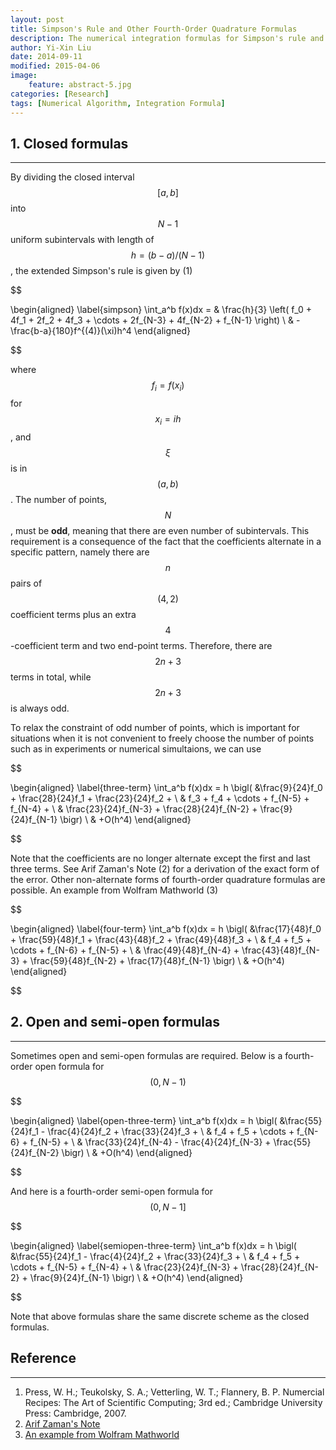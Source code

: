 ```yaml
---
layout: post
title: Simpson's Rule and Other Fourth-Order Quadrature Formulas
description: The numerical integration formulas for Simpson's rule and other 4th order algorithms are provided.
author: Yi-Xin Liu
date: 2014-09-11
modified: 2015-04-06
image:
    feature: abstract-5.jpg
categories: [Research]
tags: [Numerical Algorithm, Integration Formula]
---
```


## 1. Closed formulas
-----

By dividing the closed interval $$[a, b]$$ into $$N-1$$ uniform subintervals with length of $$h=(b-a)/(N-1)$$, the extended Simpson's rule is given by (1)

$$

  \begin{aligned} \label{simpson}
    \int_a^b f(x)dx = & \frac{h}{3} \left( f_0 + 4f_1 + 2f_2 + 4f_3 +
                    \cdots + 2f_{N-3} + 4f_{N-2} + f_{N-1} \right) \\
                      & -\frac{b-a}{180}f^{(4)}(\xi)h^4
  \end{aligned}

$$

where $$f_i = f(x_i)$$ for $$x_i = ih$$, and $$\xi$$ is in $$(a, b)$$. The number of points, $$N$$, must be **odd**, meaning that there are even number of subintervals. This requirement is a consequence of the fact that the coefficients alternate in a specific pattern, namely there are $$n$$ pairs of $$(4, 2)$$ coefficient terms plus an extra $$4$$-coefficient term and two end-point terms. Therefore, there are $$2n+3$$ terms in total, while $$2n+3$$ is always odd.

<!--more-->

To relax the constraint of odd number of points, which is important for situations when it is not convenient to freely choose the number of points such as in experiments or numerical simultaions, we can use

$$

  \begin{aligned} \label{three-term}
    \int_a^b f(x)dx = h \bigl( &\frac{9}{24}f_0 + \frac{28}{24}f_1 + \frac{23}{24}f_2 + \\
                      & f_3 + f_4 + \cdots + f_{N-5} + f_{N-4} + \\
                      & \frac{23}{24}f_{N-3} + \frac{28}{24}f_{N-2} + \frac{9}{24}f_{N-1} \bigr) \\
                      & +O(h^4)
  \end{aligned}

$$

Note that the coefficients are no longer alternate except the first and last three terms. See Arif Zaman's Note (2) for a derivation of the exact form of the error. Other non-alternate forms of fourth-order quadrature formulas are possible. An example from Wolfram Mathworld (3)

$$

  \begin{aligned} \label{four-term}
    \int_a^b f(x)dx = h \bigl( &\frac{17}{48}f_0 + \frac{59}{48}f_1 + \frac{43}{48}f_2 + \frac{49}{48}f_3 + \\
                      & f_4 + f_5 + \cdots + f_{N-6} + f_{N-5} + \\
                      & \frac{49}{48}f_{N-4} + \frac{43}{48}f_{N-3} + \frac{59}{48}f_{N-2} + \frac{17}{48}f_{N-1} \bigr) \\
                      & +O(h^4)
  \end{aligned}

$$

## 2. Open and semi-open formulas
-----

Sometimes open and semi-open formulas are required. Below is a fourth-order open formula for $$(0, N-1)$$

$$

  \begin{aligned} \label{open-three-term}
    \int_a^b f(x)dx = h \bigl( &\frac{55}{24}f_1 - \frac{4}{24}f_2 + \frac{33}{24}f_3 + \\
                      & f_4 + f_5 + \cdots + f_{N-6} + f_{N-5} + \\
                      & \frac{33}{24}f_{N-4} - \frac{4}{24}f_{N-3} + \frac{55}{24}f_{N-2} \bigr) \\
                      & +O(h^4)
  \end{aligned}

$$

And here is a fourth-order semi-open formula for $$(0, N-1]$$

$$

  \begin{aligned} \label{semiopen-three-term}
    \int_a^b f(x)dx = h \bigl( &\frac{55}{24}f_1 - \frac{4}{24}f_2 + \frac{33}{24}f_3 + \\
                      & f_4 + f_5 + \cdots + f_{N-5} + f_{N-4} + \\
                      & \frac{23}{24}f_{N-3} + \frac{28}{24}f_{N-2} + \frac{9}{24}f_{N-1} \bigr) \\
                      & +O(h^4)
  \end{aligned}

$$

Note that above formulas share the same discrete scheme as the closed formulas.

## Reference
-----

1. Press, W. H.; Teukolsky, S. A.; Vetterling, W. T.; Flannery, B. P. Numercial Recipes: The Art of Scientific Computing; 3rd ed.; Cambridge University Press: Cambridge, 2007.
2. [Arif Zaman's Note](http://web.lums.edu.pk/~arifz/simpson.html)
3. [An example from Wolfram Mathworld](http://mathworld.wolfram.com/Newton-CotesFormulas.html)

